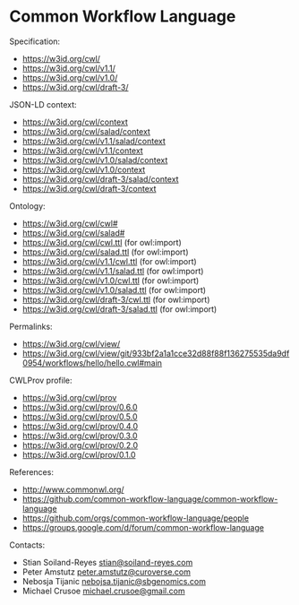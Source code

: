 Common Workflow Language
========================

Specification:
* https://w3id.org/cwl/
* https://w3id.org/cwl/v1.1/
* https://w3id.org/cwl/v1.0/
* https://w3id.org/cwl/draft-3/

JSON-LD context:
* https://w3id.org/cwl/context
* https://w3id.org/cwl/salad/context
* https://w3id.org/cwl/v1.1/salad/context
* https://w3id.org/cwl/v1.1/context
* https://w3id.org/cwl/v1.0/salad/context
* https://w3id.org/cwl/v1.0/context
* https://w3id.org/cwl/draft-3/salad/context
* https://w3id.org/cwl/draft-3/context


Ontology:
* https://w3id.org/cwl/cwl#
* https://w3id.org/cwl/salad#
* https://w3id.org/cwl/cwl.ttl (for owl:import)
* https://w3id.org/cwl/salad.ttl (for owl:import)
* https://w3id.org/cwl/v1.1/cwl.ttl (for owl:import)
* https://w3id.org/cwl/v1.1/salad.ttl (for owl:import)
* https://w3id.org/cwl/v1.0/cwl.ttl (for owl:import)
* https://w3id.org/cwl/v1.0/salad.ttl (for owl:import)
* https://w3id.org/cwl/draft-3/cwl.ttl (for owl:import)
* https://w3id.org/cwl/draft-3/salad.ttl (for owl:import)

Permalinks:
* https://w3id.org/cwl/view/
* https://w3id.org/cwl/view/git/933bf2a1a1cce32d88f88f136275535da9df0954/workflows/hello/hello.cwl#main

CWLProv profile:
* https://w3id.org/cwl/prov
* https://w3id.org/cwl/prov/0.6.0
* https://w3id.org/cwl/prov/0.5.0
* https://w3id.org/cwl/prov/0.4.0
* https://w3id.org/cwl/prov/0.3.0
* https://w3id.org/cwl/prov/0.2.0
* https://w3id.org/cwl/prov/0.1.0

References:
* http://www.commonwl.org/
* https://github.com/common-workflow-language/common-workflow-language
* https://github.com/orgs/common-workflow-language/people
* https://groups.google.com/d/forum/common-workflow-language

Contacts:

* Stian Soiland-Reyes <stian@soiland-reyes.com>
* Peter Amstutz <peter.amstutz@curoverse.com>
* Nebosja Tijanic <nebojsa.tijanic@sbgenomics.com>
* Michael Crusoe <michael.crusoe@gmail.com>

